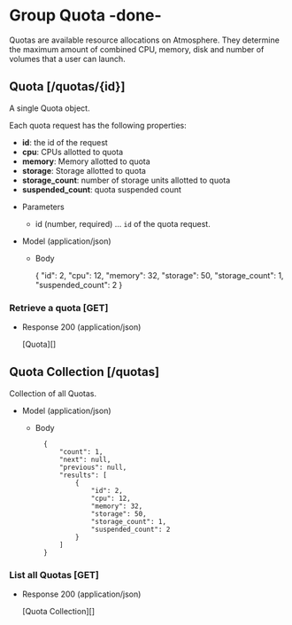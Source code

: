 # Group Quota -done-
Quotas are available resource allocations on Atmosphere.  They determine the maximum amount of combined CPU, memory,
disk and number of volumes that a user can launch.

## Quota [/quotas/{id}]
A single Quota object.

Each quota request has the following properties:

- **id**: the id of the request
- **cpu**: CPUs allotted to quota
- **memory**: Memory allotted to quota
- **storage**: Storage allotted to quota
- **storage_count**: number of storage units allotted to quota
- **suspended_count**: quota suspended count

+ Parameters
    + id (number, required) ... `id` of the quota request.
    
+ Model (application/json)

    + Body

        {
            "id": 2,
            "cpu": 12,
            "memory": 32,
            "storage": 50,
            "storage_count": 1,
            "suspended_count": 2
        }

### Retrieve a quota [GET]
+ Response 200 (application/json)

    [Quota][]

## Quota Collection [/quotas]
Collection of all Quotas.

+ Model (application/json)

    + Body

            {
                "count": 1,
                "next": null,
                "previous": null,
                "results": [
                    {
                        "id": 2,
                        "cpu": 12,
                        "memory": 32,
                        "storage": 50,
                        "storage_count": 1,
                        "suspended_count": 2
                    }
                ]
            }

### List all Quotas [GET]
+ Response 200 (application/json)

    [Quota Collection][]
